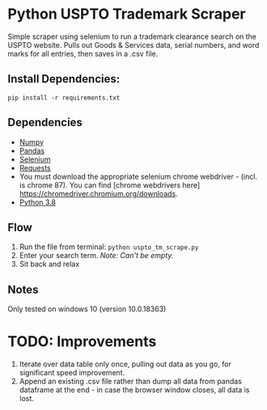 # Python USPTO Trademark Scraper
Simple scraper using selenium to run a trademark clearance search on the USPTO website. Pulls out Goods & Services data, serial numbers, and word marks for all entries, then saves in a .csv file.  

## Install Dependencies: 
`pip install -r requirements.txt`

## Dependencies 
- [Numpy](https://pypi.org/project/numpy/)
- [Pandas](https://pandas.pydata.org/) 
- [Selenium](https://www.selenium.dev/)
- [Requests](https://requests.readthedocs.io/en/master/)
- You must download the appropriate selenium chrome webdriver - (incl. is chrome 87). You can find [chrome webdrivers here] https://chromedriver.chromium.org/downloads.
- [Python 3.8](https://www.python.org/downloads/release/python-380/)

## Flow 
1. Run the file from terminal:  `python uspto_tm_scrape.py`
2. Enter your search term. _Note: Can't be empty._ 
4. Sit back and relax

## Notes
Only tested on windows 10 (version 10.0.18363)

# TODO: Improvements
1. Iterate over data table only once, pulling out data as you go, for significant speed improvement. 
2. Append an existing .csv file rather than dump all data from pandas dataframe at the end - in case the browser window closes, all data is lost. 
